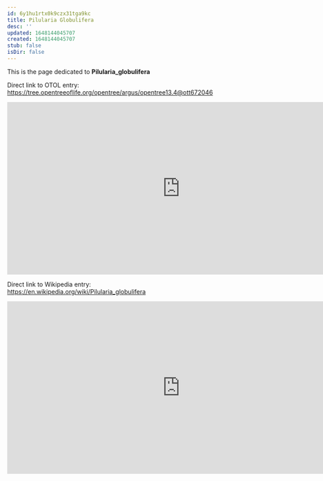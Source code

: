 ```yaml
---
id: 6y1hu1rtx0k9czx31tga9kc
title: Pilularia Globulifera
desc: ''
updated: 1648144045707
created: 1648144045707
stub: false
isDir: false
---
```

This is the page dedicated to **Pilularia_globulifera**


Direct link to OTOL entry: https://tree.opentreeoflife.org/opentree/argus/opentree13.4@ott672046



<html>
    <body>
    <iframe src="https://tree.opentreeoflife.org/opentree/argus/opentree13.4@ott672046"
    width="800" height="400" frameborder="0" allowfullscreen> </iframe>
    </body>
</html>
    


Direct link to Wikipedia entry: https://en.wikipedia.org/wiki/Pilularia_globulifera



<html>
    <body>
    <iframe src="https://en.wikipedia.org/wiki/Pilularia_globulifera"
    width="800" height="400" frameborder="0" allowfullscreen> </iframe>
    </body>
</html>
    
